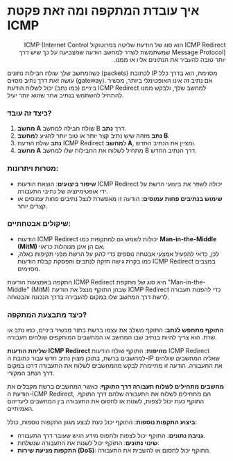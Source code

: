 # איך עובדת המתקפה ומה זאת פקטת ICMP
<p dir="rtl" style="text-align: right;">
  ICMP Redirect הוא סוג של הודעת שליטה בפרוטוקול ICMP (Internet Control Message Protocol) שמשתמשת לשדר למחשב הודעה שמצביעה על כך שיש דרך יותר טובה להעביר את הנתונים אליו או ממנו.

כשהמחשב שלך שולח חבילות נתונים (packets) לכתובת IP מסוימת, הוא בדרך כלל עושה זאת דרך נתיב מסוים (gateway). אם נתיב זה אינו האופטימלי ביותר, מכשיר ביניים (כמו נתב) יכול לשלוח הודעת ICMP Redirect למחשב שלך, ולבקש ממנו להתחיל להשתמש בנתיב אחר שהוא יותר יעיל.

### כיצד זה עובד?
1. **מחשב A** שולח חבילה למחשב B דרך **נתב**.
2. **נתב** מזהה שיש נתיב קצר יותר או טוב יותר להגיע ל**מחשב B**.
3. **נתב** שולח הודעת ICMP Redirect ל**מחשב A**, ומציין את הנתיב החדש.
4. **מחשב A** מתחיל לשלוח את החבילות שלו למחשב B דרך הנתיב החדש.

### מטרות ויתרונות:
- **שיפור ביצועים**: הוצאת הודעות ICMP Redirect יכולה לשפר את ביצועי הרשת על ידי אופטימיזציה של נתיבי התעבורה.
- **שימוש בנתיבים פחות עמוסים**: הודעה זו מאפשרת לנצל נתיבים פחות עמוסים או קצרים יותר.

### שיקולים אבטחתיים:
- הודעות ICMP Redirect יכולות לשמש גם למתקפות כמו **Man-in-the-Middle (MitM)** אם הן אינן מנוהלות כראוי.
- לכן, כדאי להפעיל אמצעי אבטחה נוספים כדי להגן על הרשת מפני תקיפות כאלה, כמו בקרת גישה חזקה לנתבים והפסקת קבלת הודעות ICMP Redirect במצבים מסוימים.

התקפה באמצעות הודעות ICMP Redirect היא סוג של מתקפת "Man-in-the-Middle" (MitM) שבהן התוקף מנצל את הודעת ICMP Redirect כדי להפנות תעבורה לרשת דרך המחשב שלו במקום להעבירה בדרך הנכונה והבטוחה.

### כיצד מתבצעת המתקפה?

**התוקף מתחפש לנתב**: התוקף משלב את עצמו ברשת בתור מכשיר ביניים, כמו נתב או שרת. הוא צריך להיות בנתיב שבו המחשב או המחשבים המותקפים שולחים תעבורה.

**שליחת הודעות ICMP Redirect מזויפות**: התוקף שולח הודעות ICMP Redirect למחשבים ברשת, בתוכן מצוין נתיב חדש עבור כתובת ה-IP שאליה המחשבים שולחים את התעבורה. הודעה זו מתיימרת לבקש מהמחשבים לשלוח את התעבורה דרכו במקום דרך הנתב המקורי.

**מחשבים מתחילים לשלוח תעבורה דרך התוקף**: כאשר המחשבים ברשת מקבלים את הודעת ה-ICMP Redirect, הם מתחילים לשלוח את התעבורה שלהם דרך התוקף. התוקף כעת יכול לצפות, לשנות או לחסום את התעבורה בין המחשבים ליעדיהם האמיתיים.

**ביצוע התקפות נוספות**: התוקף יכול כעת לבצע מגוון התקפות נוספות, כולל:
   - **גניבת נתונים**: התוקף יכול לצפות ולתפוס מידע רגיש שעובר דרך התעבורה.
   - **שינוי נתונים**: התוקף יכול לשנות את התעבורה שנשלחת.
   - **התקפות מניעת שירות (DoS)**: התוקף יכול לחסום או להשבית את התעבורה.

</p>
